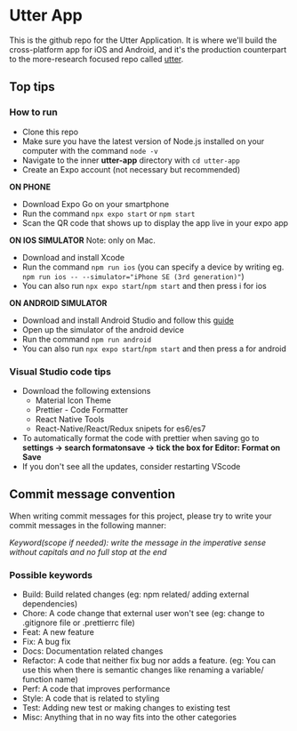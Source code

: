 # Utter App

This is the github repo for the Utter Application. It is where we'll build the cross-platform app for iOS and Android, and it's the production counterpart to the more-research focused repo called [utter](https://github.com/jurmy24/utter).

## Top tips

### How to run

- Clone this repo
- Make sure you have the latest version of Node.js installed on your computer with the command `node -v`
- Navigate to the inner **utter-app** directory with `cd utter-app`
- Create an Expo account (not necessary but recommended)

**ON PHONE**

- Download Expo Go on your smartphone
- Run the command `npx expo start` or `npm start`
- Scan the QR code that shows up to display the app live in your expo app

**ON IOS SIMULATOR**
Note: only on Mac.

- Download and install Xcode
- Run the command `npm run ios` (you can specify a device by writing eg. `npm run ios -- --simulator="iPhone SE (3rd generation)"`)
- You can also run `npx expo start`/`npm start` and then press i for ios

**ON ANDROID SIMULATOR**

- Download and install Android Studio and follow this [guide](https://docs.expo.dev/workflow/android-studio-emulator/)
- Open up the simulator of the android device
- Run the command `npm run android`
- You can also run `npx expo start`/`npm start` and then press a for android

### Visual Studio code tips

- Download the following extensions
  - Material Icon Theme
  - Prettier - Code Formatter
  - React Native Tools
  - React-Native/React/Redux snipets for es6/es7
- To automatically format the code with prettier when saving go to **settings -> search formatonsave -> tick the box for Editor: Format on Save**
- If you don't see all the updates, consider restarting VScode

## Commit message convention

When writing commit messages for this project, please try to write your commit messages in the following manner:

_Keyword(scope if needed): write the message in the imperative sense without capitals and no full stop at the end_

### Possible keywords

- Build: Build related changes (eg: npm related/ adding external dependencies)
- Chore: A code change that external user won't see (eg: change to .gitignore file or .prettierrc file)
- Feat: A new feature
- Fix: A bug fix
- Docs: Documentation related changes
- Refactor: A code that neither fix bug nor adds a feature. (eg: You can use this when there is semantic changes like renaming a variable/ function name)
- Perf: A code that improves performance
- Style: A code that is related to styling
- Test: Adding new test or making changes to existing test
- Misc: Anything that in no way fits into the other categories
